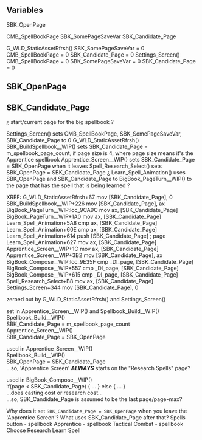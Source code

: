 




## Variables

SBK_OpenPage

CMB_SpellBookPage
SBK_SomePageSaveVar
SBK_Candidate_Page

G_WLD_StaticAssetRfrsh()
    SBK_SomePageSaveVar = 0
    CMB_SpellBookPage = 0
    SBK_Candidate_Page = 0
Settings_Screen()
    CMB_SpellBookPage = 0
    SBK_SomePageSaveVar = 0
    SBK_Candidate_Page = 0



## SBK_OpenPage


## SBK_Candidate_Page

¿ start/current page for the big spellbook ?

Settings_Screen() sets CMB_SpellBookPage, SBK_SomePageSaveVar, SBK_Candidate_Page to 0
G_WLD_StaticAssetRfrsh() 
SBK_BuildSpellbook__WIP() sets SBK_Candidate_Page = m_spellbook_page_count, if page size is 4, where page size means it's the Apprentice spellbook
Apprentice_Screen__WIP() sets SBK_Candidate_Page = SBK_OpenPage when it leaves
Spell_Research_Select() sets SBK_OpenPage = SBK_Candidate_Page
¿ Learn_Spell_Animation() uses SBK_OpenPage and SBK_Candidate_Page to BigBook_PageTurn__WIP() to the page that has the spell that is being learned ?

XREF:
    G_WLD_StaticAssetRfrsh+67       mov     [SBK_Candidate_Page], 0               
    SBK_BuildSpellbook__WIP+226     mov     [SBK_Candidate_Page], ax              
    BigBook_PageTurn__WIP:loc_9CA9C mov     ax, [SBK_Candidate_Page]              
    BigBook_PageTurn__WIP+1A0       mov     ax, [SBK_Candidate_Page]              
    Learn_Spell_Animation+5A8       cmp     ax, [SBK_Candidate_Page]              
    Learn_Spell_Animation+60E       cmp     ax, [SBK_Candidate_Page]              
    Learn_Spell_Animation+614       push    [SBK_Candidate_Page]            ; page
    Learn_Spell_Animation+627       mov     ax, [SBK_Candidate_Page]              
    Apprentice_Screen__WIP+1C       mov     ax, [SBK_Candidate_Page]              
    Apprentice_Screen__WIP+3B2      mov     [SBK_Candidate_Page], ax              
    BigBook_Compose__WIP:loc_9E35F  cmp     _DI_page, [SBK_Candidate_Page]        
    BigBook_Compose__WIP+557        cmp     _DI_page, [SBK_Candidate_Page]        
    BigBook_Compose__WIP+615        cmp     _DI_page, [SBK_Candidate_Page]        
    Spell_Research_Select+B8        mov     ax, [SBK_Candidate_Page]              
    Settings_Screen+344             mov     [SBK_Candidate_Page], 0               

zeroed out by G_WLD_StaticAssetRfrsh() and Settings_Screen()  

set in Apprentice_Screen__WIP() and Spellbook_Build__WIP()  
    Spellbook_Build__WIP()  
        SBK_Candidate_Page = m_spellbook_page_count  
    Apprentice_Screen__WIP()  
        SBK_Candidate_Page = SBK_OpenPage  

used in Apprentice_Screen__WIP()  
    Spellbook_Build__WIP()  
    SBK_OpenPage = SBK_Candidate_Page  
    ...so, 'Apprentice Screen' ***ALWAYS*** starts on the "Research Spells" page?  

used in BigBook_Compose__WIP()  
    if(page < SBK_Candidate_Page) { ... } else { ... }  
    ...does casting cost or research cost...  
    ...so, SBK_Candidate_Page is assumed to be the last page/page-max?  

Why does it set `SBK_Candidate_Page = SBK_OpenPage` when you leave the 'Apprentice Screen'?
    What uses SBK_Candidate_Page after that?
        Spells button - spellbook
        Apprentice - spellbook
        Tactical Combat - spellbook
        Choose Research
        Learn Spell
